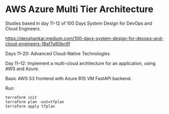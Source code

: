 # AWS Azure Multi Tier Architecture

Studies based in day 11-12 of 100 Days System Design for DevOps and Cloud Engineers.

https://deoshankar.medium.com/100-days-system-design-for-devops-and-cloud-engineers-18af7a80bc6f

Days 11–20: Advanced Cloud-Native Technologies

Day 11–12: Implement a multi-cloud architecture for an application, using AWS and Azure.

Basic AWS S3 frontend with Azure B1S VM FastAPI backend.

Run:
```
terraform init
terraform plan -out=tfplan
terraform apply tfplan
```
